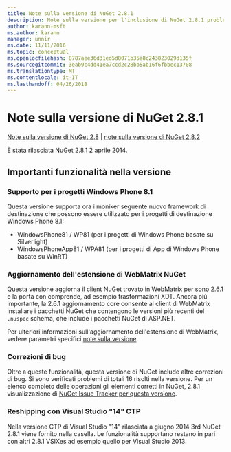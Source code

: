 ```yaml
---
title: Note sulla versione di NuGet 2.8.1
description: Note sulla versione per l'inclusione di NuGet 2.8.1 problemi noti, correzioni di bug, le funzionalità aggiunte e dcr.
author: karann-msft
ms.author: karann
manager: unnir
ms.date: 11/11/2016
ms.topic: conceptual
ms.openlocfilehash: 8787aee36d31ed5d8071b35a8c243823029d135f
ms.sourcegitcommit: 3eab9c4dd41ea7ccd2c28bb5ab16f6fbbec13708
ms.translationtype: MT
ms.contentlocale: it-IT
ms.lasthandoff: 04/26/2018
---
```

# <a name="nuget-281-release-notes"></a>Note sulla versione di NuGet 2.8.1

[Note sulla versione di NuGet 2.8](../release-notes/nuget-2.8.md) | [note sulla versione di NuGet 2.8.2](../release-notes/nuget-2.8.2.md)

È stata rilasciata NuGet 2.8.1 2 aprile 2014.

## <a name="notable-features-in-the-release"></a>Importanti funzionalità nella versione

### <a name="support-for-windows-phone-81-projects"></a>Supporto per i progetti Windows Phone 8.1
Questa versione supporta ora i moniker seguente nuovo framework di destinazione che possono essere utilizzato per i progetti di destinazione Windows Phone 8.1:

* WindowsPhone81 / WP81 (per i progetti di Windows Phone basate su Silverlight)
* WindowsPhoneApp81 / WPA81 (per i progetti di App di Windows Phone basate su WinRT)

### <a name="update-of-the-nuget-webmatrix-extension"></a>Aggiornamento dell'estensione di WebMatrix NuGet
Questa versione aggiorna il client NuGet trovato in WebMatrix per [sono](https://www.nuget.org/packages/Nuget.Core/2.6.1) 2.6.1 e la porta con comprende, ad esempio trasformazioni XDT. Ancora più importante, la 2.6.1 aggiornamento core consente al client di WebMatrix installare i pacchetti NuGet che contengono le versioni più recenti del `.nuspec` schema, che include i pacchetti NuGet di ASP.NET.

Per ulteriori informazioni sull'aggiornamento dell'estensione di WebMatrix, vedere parametri specifici [note sulla versione](../release-notes/nuget-2.6.1-for-WebMatrix.md).

### <a name="bug-fixes"></a>Correzioni di bug
Oltre a queste funzionalità, questa versione di NuGet include altre correzioni di bug. Si sono verificati problemi di totali 16 risolti nella versione. Per un elenco completo delle operazioni gli elementi corretti in NuGet, 2.8.1 visualizzazione di [NuGet Issue Tracker per questa versione](https://nuget.codeplex.com/workitem/list/advanced?keyword=&status=All&type=All&priority=All&release=NuGet%202.8.1&assignedTo=All&component=All&sortField=LastUpdatedDate&sortDirection=Descending&page=0&reasonClosed=All).

### <a name="reshipping-with-visual-studio-14-ctp"></a>Reshipping con Visual Studio "14" CTP
Nella versione CTP di Visual Studio "14" rilasciata a giugno 2014 3rd NuGet 2.8.1 viene fornito nella casella. Le funzionalità supportano restano in pari con altri 2.8.1 VSIXes ad esempio quello per Visual Studio 2013.
